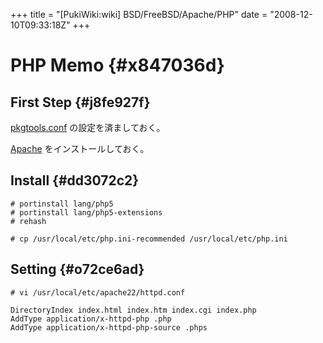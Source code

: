 +++
title = "[PukiWiki:wiki] BSD/FreeBSD/Apache/PHP"
date = "2008-12-10T09:33:18Z"
+++

# PHP Memo  {#x847036d}


## First Step  {#j8fe927f}
[pkgtools.conf](/archive/wiki/BSD/FreeBSD/portupgrade/#ue11c464 "pkgtools.conf") の設定を済ましておく。

[Apache](/archive/wiki/BSD/FreeBSD/Apache/ "Apache") をインストールしておく。

## Install  {#dd3072c2}

```
# portinstall lang/php5
# portinstall lang/php5-extensions
# rehash

# cp /usr/local/etc/php.ini-recommended /usr/local/etc/php.ini

```

## Setting  {#o72ce6ad}

```
# vi /usr/local/etc/apache22/httpd.conf

DirectoryIndex index.html index.htm index.cgi index.php
AddType application/x-httpd-php .php
AddType application/x-httpd-php-source .phps
```

